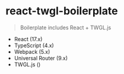# react-twgl-boilerplate

> Boilerplate includes React + TWGL.js

- React (17.x)
- TypeScript (4.x)
- Webpack (5.x)
- Universal Router (9.x)
- TWGL.js ()

